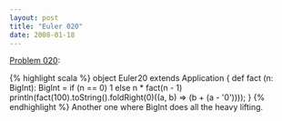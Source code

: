 ```yaml
---
layout: post
title: "Euler 020"
date: 2008-01-18
---
```


[Problem 020]\:

{% highlight scala %}
object Euler20 extends Application {
  def fact (n: BigInt): BigInt = if (n == 0) 1 else n * fact(n - 1)
  println(fact(100).toString().foldRight(0)((a, b) => (b + (a - '0'))));
}
{% endhighlight %}
Another one where BigInt does all the heavy lifting.



[Problem 020]: http://projecteuler.net/index.php?section=problems&id=20
